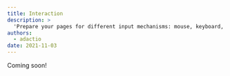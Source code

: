 ```yaml
---
title: Interaction
description: >
  'Prepare your pages for different input mechanisms: mouse, keyboard, and touch.'
authors:
  - adactio
date: 2021-11-03
---
```


Coming soon!
